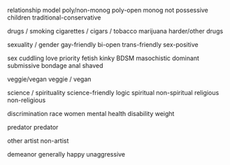 relationship model
	poly/non-monog
	poly-open
	monog
	not possessive
	children
	traditional-conservative

drugs / smoking
	cigarettes / cigars / tobacco
	marijuana
	harder/other drugs

sexuality / gender
	gay-friendly
	bi-open
	trans-friendly
	sex-positive


sex
	cuddling
	love priority
	fetish
	kinky
	BDSM
	masochistic
	dominant
	submissive
	bondage
	anal
	shaved

veggie/vegan
	veggie / vegan

science / spirituality
	science-friendly
	logic
	spiritual
	non-spiritual
	religious
	non-religious

discrimination
	race
	women
	mental health
	disability
	weight

predator
	predator

other
	artist
	non-artist

demeanor
	generally happy
	unaggressive
